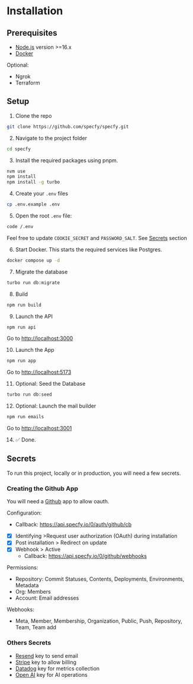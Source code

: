 # Installation

## Prerequisites

- [Node.js](https://nodejs.org/en) version >=16.x
- [Docker](https://www.docker.com/get-started/)

Optional:

- Ngrok
- Terraform

## Setup

01. Clone the repo

   ```sh
   git clone https://github.com/specfy/specfy.git
   ```

02. Navigate to the project folder

   ```sh
   cd specfy
   ```

03. Install the required packages using pnpm.

   ```sh
   nvm use
   npm install
   npm install -g turbo
   ```

04. Create your `.env` files

   ```sh
   cp .env.example .env
   ```

05. Open the root `.env` file:

   ```sh
   code /.env
   ```

   Feel free to update `COOKIE_SECRET` and `PASSWORD_SALT`. See [Secrets](#secrets) section

06. Start Docker. This starts the required services like Postgres.

   ```sh
   docker compose up -d
   ```

07. Migrate the database

   ```sh
   turbo run db:migrate
   ```

08. Build

   ```sh
   npm run build
   ```

09. Launch the API

   ```sh
   npm run api
   ```

   Go to [http://localhost:3000](http://localhost:3000)

10. Launch the App

   ```sh
   npm run app
   ```

   Go to [http://localhost:5173](http://localhost:5173)

11. Optional: Seed the Database

   ```sh
   turbo run db:seed
   ```

12. Optional: Launch the mail builder

   ```sh
   npm run emails
   ```

   Go to [http://localhost:3001](http://localhost:3001)

14. ✅ Done.

## Secrets

To run this project, locally or in production, you will need a few secrets.

### Creating the Github App

You will need a [Github](https://github.com) app to allow oauth.

Configuration:

- Callback: <https://api.specfy.io/0/auth/github/cb>
- [x] Identifying >Request user authorization (OAuth) during installation
- [x] Post installation > Redirect on update
- [x] Webhook > Active
  - Callback: <https://api.specfy.io/0/github/webhooks>

Permissions:

- Repository: Commit Statuses, Contents, Deployments, Environments, Metadata
- Org: Members
- Account: Email addresses

Webhooks:

- Meta, Member, Membership, Organization, Public, Push, Repository, Team, Team add

### Others Secrets

- [Resend](https://resend.com) key to send email
- [Stripe](https://stripe.com) key to allow billing
- [Datadog](https://datadoghq.com) key for metrics collection
- [Open AI](https://openai.com) key for AI operations
